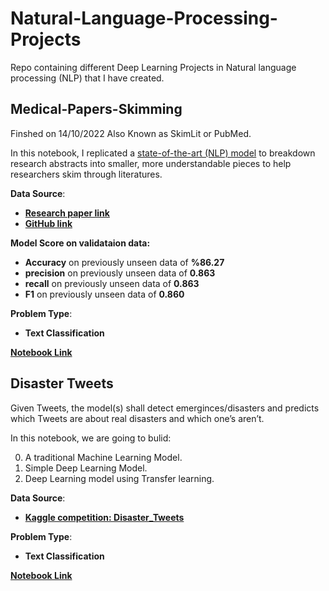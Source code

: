 # Natural-Language-Processing-Projects
Repo containing different Deep Learning Projects in Natural language processing (NLP) that I have created.

## Medical-Papers-Skimming

Finshed on 14/10/2022
Also Known as SkimLit or PubMed.

In this notebook, I replicated a [state-of-the-art (NLP) model](https://arxiv.org/abs/1710.06071) to breakdown research abstracts into smaller, more understandable pieces to help researchers skim through literatures.


**Data Source**: 
* [**Research paper link**](https://arxiv.org/abs/1710.06071)
* [**GitHub link**](https://github.com/Franck-Dernoncourt/pubmed-rct)

**Model Score on validataion data:**
* **Accuracy** on previously unseen data of **%86.27**
* **precision** on previously unseen data of **0.863**	
* **recall** on previously unseen data of **0.863**	
* **F1** on previously unseen data of **0.860**

**Problem Type**: 
* **Text Classification**

[**Notebook Link**](https://github.com/Sayed-Husain/Medical-Papers-Skimming/blob/main/model.ipynb)

## Disaster Tweets
Given Tweets, the model(s) shall detect emerginces/disasters and predicts which Tweets are about real disasters and which one’s aren’t.

In this notebook, we are going to bulid:

0. A traditional Machine Learning Model.
1. Simple Deep Learning Model.
2. Deep Learning model using Transfer learning.

**Data Source**: 
* [**Kaggle competition: Disaster_Tweets**](https://www.kaggle.com/competitions/nlp-getting-started)

**Problem Type**: 
* **Text Classification**

[**Notebook Link**](https://github.com/Sayed-Husain/Natural-Language-Processing-Projects/blob/main/Disaster_Tweets/Disaster_Tweets.ipynb)

